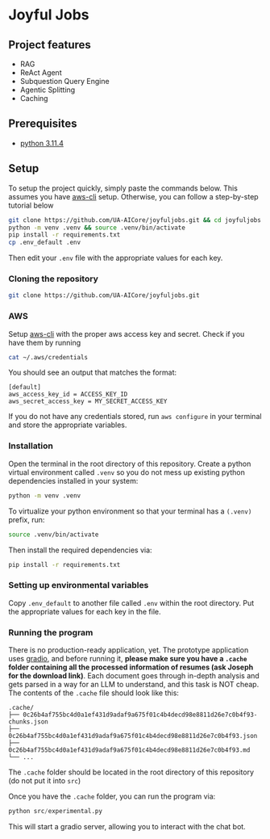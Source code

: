 # Joyful Jobs

## Project features

- RAG
- ReAct Agent
- Subquestion Query Engine
- Agentic Splitting
- Caching

## Prerequisites

- [python 3.11.4](https://www.python.org/downloads/release/python-3114/)

## Setup

To setup the project quickly, simply paste the commands below. This assumes you have [aws-cli](https://docs.aws.amazon.com/cli/latest/userguide/getting-started-install.html) setup. Otherwise, you can follow a step-by-step tutorial below

```sh
git clone https://github.com/UA-AICore/joyfuljobs.git && cd joyfuljobs
python -m venv .venv && source .venv/bin/activate
pip install -r requirements.txt
cp .env_default .env
```

Then edit your `.env` file with the appropriate values for each key.

### Cloning the repository

```sh
git clone https://github.com/UA-AICore/joyfuljobs.git
```

### AWS

Setup [aws-cli](https://docs.aws.amazon.com/cli/latest/userguide/getting-started-install.html) with the proper aws access key and secret. Check if you have them by running

```sh
cat ~/.aws/credentials
```

You should see an output that matches the format:

```
[default]
aws_access_key_id = ACCESS_KEY_ID
aws_secret_access_key = MY_SECRET_ACCESS_KEY
```

If you do not have any credentials stored, run `aws configure` in your terminal and store the appropriate variables.

### Installation

Open the terminal in the root directory of this repository. Create a python virtual environment called `.venv` so you do not mess up existing python dependencies installed in your system:

```sh
python -m venv .venv
```

To virtualize your python environment so that your terminal has a `(.venv)` prefix, run:

```sh
source .venv/bin/activate
```

Then install the required dependencies via:

```sh
pip install -r requirements.txt
```

### Setting up environmental variables

Copy `.env_default` to another file called `.env` within the root directory. Put the appropriate values for each key in the file.

### Running the program

There is no production-ready application, yet. The prototype application uses [gradio](https://www.gradio.app/), and before running it, **please make sure you have a `.cache` folder containing all the processed information of resumes (ask Joseph for the download link)**. Each document goes through in-depth analysis and gets parsed in a way for an LLM to understand, and this task is NOT cheap. The contents of the `.cache` file should look like this:

```
.cache/
├── 0c26b4af755bc4d0a1ef431d9adaf9a675f01c4b4decd98e8811d26e7c0b4f93-chunks.json
├── 0c26b4af755bc4d0a1ef431d9adaf9a675f01c4b4decd98e8811d26e7c0b4f93.json
├── 0c26b4af755bc4d0a1ef431d9adaf9a675f01c4b4decd98e8811d26e7c0b4f93.md
└── ...
```

The `.cache` folder should be located in the root directory of this repository (do not put it into `src`)

Once you have the `.cache` folder, you can run the program via:

```py
python src/experimental.py
```

This will start a gradio server, allowing you to interact with the chat bot.
